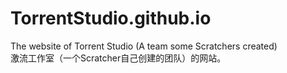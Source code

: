 # TorrentStudio.github.io
The website of Torrent Studio (A team some Scratchers created)  
激流工作室（一个Scratcher自己创建的团队）的网站。  
